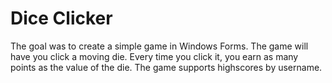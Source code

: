 # Dice Clicker

The goal was to create a simple game in Windows Forms. The game will have you click a moving die. Every time you click it, you earn as many points as the value of the die. The game supports highscores by username. 
